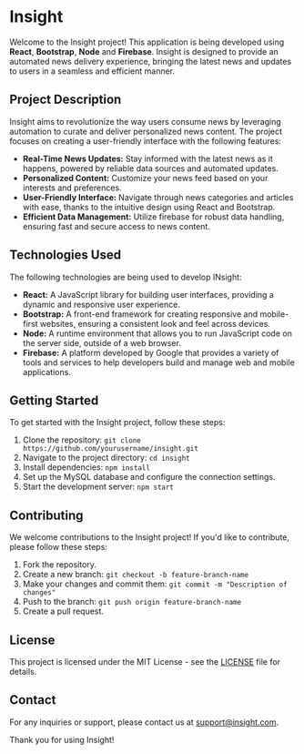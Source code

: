 # Insight

Welcome to the Insight project! This application is being developed using **React**, **Bootstrap**, **Node** and **Firebase**. Insight is designed to provide an automated news delivery experience, bringing the latest news and updates to users in a seamless and efficient manner.

## Project Description

Insight aims to revolutionize the way users consume news by leveraging automation to curate and deliver personalized news content. The project focuses on creating a user-friendly interface with the following features:

- **Real-Time News Updates:** Stay informed with the latest news as it happens, powered by reliable data sources and automated updates.
- **Personalized Content:** Customize your news feed based on your interests and preferences.
- **User-Friendly Interface:** Navigate through news categories and articles with ease, thanks to the intuitive design using React and Bootstrap.
- **Efficient Data Management:** Utilize firebase for robust data handling, ensuring fast and secure access to news content.

## Technologies Used

The following technologies are being used to develop INsight:

- **React:** A JavaScript library for building user interfaces, providing a dynamic and responsive user experience.
- **Bootstrap:** A front-end framework for creating responsive and mobile-first websites, ensuring a consistent look and feel across devices.
- **Node:** A runtime environment that allows you to run JavaScript code on the server side, outside of a web browser. 
- **Firebase:** A platform developed by Google that provides a variety of tools and services to help developers build and manage web and mobile applications.
## Getting Started

To get started with the Insight project, follow these steps:

1. Clone the repository: `git clone https://github.com/yourusername/insight.git`
2. Navigate to the project directory: `cd insight`
3. Install dependencies: `npm install`
4. Set up the MySQL database and configure the connection settings.
5. Start the development server: `npm start`

## Contributing

We welcome contributions to the Insight project! If you'd like to contribute, please follow these steps:

1. Fork the repository.
2. Create a new branch: `git checkout -b feature-branch-name`
3. Make your changes and commit them: `git commit -m "Description of changes"`
4. Push to the branch: `git push origin feature-branch-name`
5. Create a pull request.

## License

This project is licensed under the MIT License - see the [LICENSE](LICENSE) file for details.

## Contact

For any inquiries or support, please contact us at [support@insight.com](mailto:sthanishan02@gmail.com).

Thank you for using Insight!
